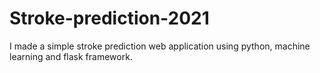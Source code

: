 # Stroke-prediction-2021
I made a simple stroke prediction web application using python, machine learning and flask framework.
